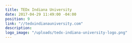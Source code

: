 ```yaml
---
title: TEDx Indiana University
date: 2017-04-29 11:49:00 -04:00
position: 9
link: "//tedxindianauniversity.com"
description:
logo_image: "/uploads/tedx-indiana-university-logo.png"
---
```


